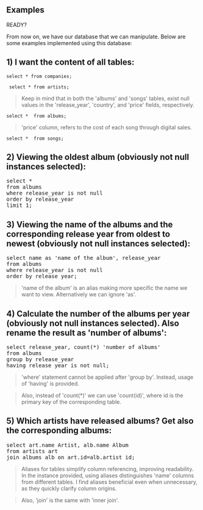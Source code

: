 ## Examples

 READY?
 
From now on, we have our database that we can manipulate. Below are some examples implemented using this database:

## 1) I want the content of all tables:
 `select *
 from companies;`

` select *
 from artists;`
> Keep in mind that in both the 'albums' and 'songs' tables, exist null values in the 'release_year', 'country', and 'price' fields, respectively.

 `select * 
 from albums;`

> 'price' column, refers to the cost of each song through digital sales.

 `select * 
 from songs;`

 ## 2) Viewing the oldest album (obviously not null instances selected):
<pre>select * 
from albums
where release_year is not null
order by release_year
limit 1;</pre>

## 3) Viewing the name of the albums and the corresponding release year from oldest to newest (obviously not null instances selected):
<pre>select name as 'name of the album', release_year 
from albums
where release_year is not null
order by release_year;</pre>
> 'name of the album' is an alias making more specific the name we want to view. Alternatively we can ignore 'as'.

## 4) Calculate the number of the albums per year (obviously not null instances selected). Also rename the result as 'number of albums':

<pre>select release_year, count(*) 'number of albums' 
from albums
group by release_year
having release_year is not null;</pre>

> 'where' statement cannot be applied after 'group by'. Instead, usage of 'having' is provided.

> Also, instead of 'count(*)' we can use 'count(id)', where id is the primary key of the corresponding table.

## 5) Which artists have released albums? Get also the corresponding albums:

<pre>select art.name Artist, alb.name Album
from artists art
join albums alb on art.id=alb.artist_id;</pre>

> Aliases for tables simplify column referencing, improving readability. In the instance provided, using aliases distinguishes 'name' columns from different tables. I find aliases beneficial even when unnecessary, as they quickly clarify column origins.

> Also, 'join' is the same with 'inner join'.

